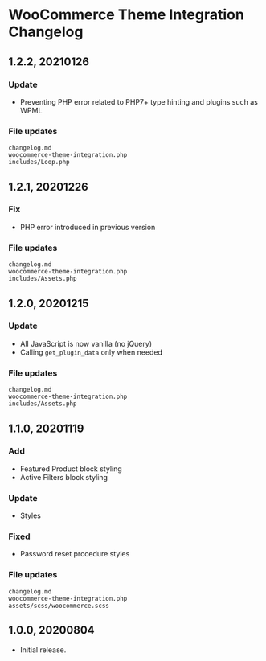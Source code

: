# WooCommerce Theme Integration Changelog

## 1.2.2, 20210126

### Update
- Preventing PHP error related to PHP7+ type hinting and plugins such as WPML

### File updates
	changelog.md
	woocommerce-theme-integration.php
	includes/Loop.php


## 1.2.1, 20201226

### Fix
- PHP error introduced in previous version

### File updates
	changelog.md
	woocommerce-theme-integration.php
	includes/Assets.php


## 1.2.0, 20201215

### Update
- All JavaScript is now vanilla (no jQuery)
- Calling `get_plugin_data` only when needed

### File updates
	changelog.md
	woocommerce-theme-integration.php
	includes/Assets.php


## 1.1.0, 20201119

### Add
- Featured Product block styling
- Active Filters block styling

### Update
- Styles

### Fixed
- Password reset procedure styles

### File updates
	changelog.md
	woocommerce-theme-integration.php
	assets/scss/woocommerce.scss


## 1.0.0, 20200804

- Initial release.
